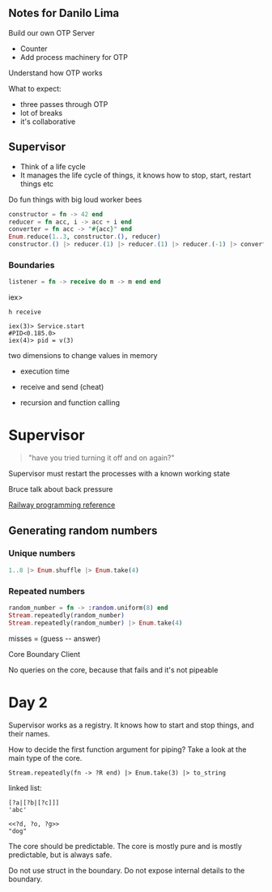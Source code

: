## Notes for Danilo Lima

Build our own OTP Server

- Counter
- Add process machinery for OTP

Understand how OTP works

What to expect:

- three passes through OTP
- lot of breaks
- it's collaborative

## Supervisor

- Think of a life cycle
- It manages the life cycle of things, it knows how to stop, start, restart things etc

Do fun things with big loud worker bees

```elixir
constructor = fn -> 42 end
reducer = fn acc, i -> acc + i end
converter = fn acc -> "#{acc}" end
Enum.reduce(1..3, constructor.(), reducer)
constructor.() |> reducer.(1) |> reducer.(1) |> reducer.(-1) |> converter.()
```

### Boundaries

```elixir
listener = fn -> receive do m -> m end end
```

iex>

`h receive`

```
iex(3)> Service.start
#PID<0.185.0>
iex(4)> pid = v(3)
```

two dimensions to change values in memory

- execution time
- receive and send (cheat)

- recursion and function calling

# Supervisor

> "have you tried turning it off and on again?"

Supervisor must restart the processes with a known working state

Bruce talk about back pressure

[Railway programming reference](https://medium.com/elixirlabs/railway-oriented-programming-in-elixir-with-pattern-matching-on-function-level-and-pipelining-e53972cede98)

## Generating random numbers

### Unique numbers

```elixir
1..8 |> Enum.shuffle |> Enum.take(4)
```

### Repeated numbers

```elixir
random_number = fn -> :random.uniform(8) end
Stream.repeatedly(random_number)
Stream.repeatedly(random_number) |> Enum.take(4)
```

misses = (guess -- answer)

Core
Boundary
Client

No queries on the core, because that fails and it's not pipeable

# Day 2

Supervisor works as a registry.
It knows how to start and stop things, and their names.

How to decide the first function argument for piping?
Take a look at the main type of the core.

```iex
Stream.repeatedly(fn -> ?R end) |> Enum.take(3) |> to_string
```

linked list:

```iex
[?a|[?b|[?c]]]
'abc'

<<?d, ?o, ?g>>
"dog"
```

The core should be predictable.
The core is mostly pure and is mostly predictable, but is always safe.

Do not use struct in the boundary.
Do not expose internal details to the boundary.
